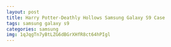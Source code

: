 ```yaml
---
layout: post
title: Harry Potter-Deathly Hollows Samsung Galaxy S9 Case
tags: samsung galaxy s9
categories: samsung
img: 1qJqgTn7yBtLZG6dBGrXHfR8ct64hPIgl
---
```

